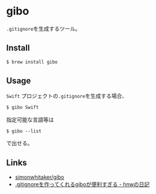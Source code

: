 # gibo

`.gitignore`を生成するツール。


## Install

```sh
$ brew install gibo
```


## Usage

`Swift` プロジェクトの`.gitignore`を生成する場合、

```sh
$ gibo Swift
```


指定可能な言語等は
```
$ gibo --list
```
で出せる。



## Links

- [simonwhitaker/gibo](https://github.com/simonwhitaker/gibo)
- [.gitignoreを作ってくれるgiboが便利すぎる - hnwの日記](http://d.hatena.ne.jp/hnw/20121221)
